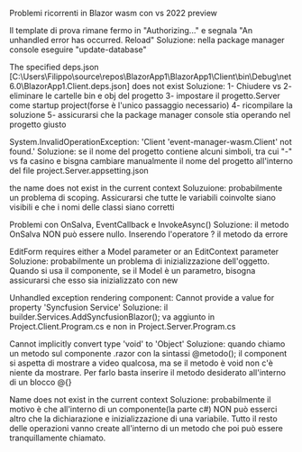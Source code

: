 Problemi ricorrenti in Blazor wasm con vs 2022 preview

Il template di prova rimane fermo in "Authorizing..." e segnala "An unhandled error has occurred. Reload"
Soluzione: nella package manager console eseguire "update-database"

The specified deps.json [C:\Users\Filippo\source\repos\BlazorApp1\BlazorApp1\Client\bin\Debug\net6.0\BlazorApp1.Client.deps.json] does not exist
Soluzione:
1- Chiudere vs
2- eliminare le cartelle bin e obj del progetto
3- impostare il progetto.Server come startup project(forse è l'unico passaggio necessario)
4- ricompilare la soluzione
5- assicurarsi che la package manager console stia operando nel progetto giusto

System.InvalidOperationException: 'Client 'event-manager-wasm.Client' not found.'
Soluzione: se il nome del progetto contiene alcuni simboli, tra cui "-" vs fa casino e bisgna cambiare manualmente il nome del progetto all'interno del file project.Server.appsetting.json

the name does not exist in the current context
Soluzuione: probabilmente un problema di scoping. Assicurarsi che tutte le variabili coinvolte siano visibili e che i nomi delle classi siano corretti

Problemi con OnSalva, EventCallback e InvokeAsync()
Soluzione: il metodo OnSalva NON può essere nullo. Inserendo l'operatore ? il metodo da errore

EditForm requires either a Model parameter or an EditContext parameter
Soluzione: probabilmente un problema di inizializzazione dell'oggetto. Quando si usa il componente, se il Model è un parametro, bisogna assicurarsi che esso sia inizializzato con new

Unhandled exception rendering component: Cannot provide a value for property 'Syncfusion Service'
Soluzione: il builder.Services.AddSyncfusionBlazor(); va aggiunto in Project.Client.Program.cs e non in Project.Server.Program.cs

Cannot implicitly convert type 'void' to 'Object'
Soluzione: quando chiamo un metodo sul componente .razor con la sintassi @metodo(); il component si aspetta di mostrare a video qualcosa, ma se il metodo è void non c'è niente da mostrare. Per farlo basta inserire il metodo desiderato all'interno di un blocco @{}

Name does not exist in the current context
Soluzione: probabilmente il motivo è che all'interno di un componente(la parte c#) NON può esserci altro che la dichiarazione e inizializzazione di una variabile. Tutto il resto delle operazioni vanno create all'interno di un metodo che poi può essere tranquillamente chiamato.
